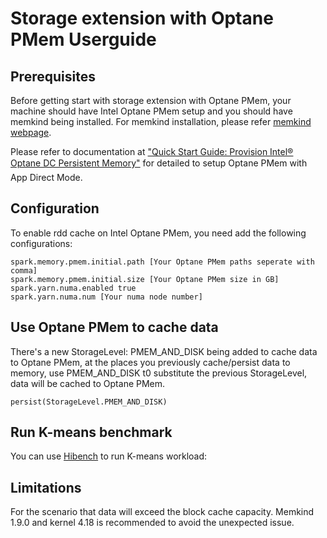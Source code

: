 # Storage extension with Optane PMem Userguide

## Prerequisites

Before getting start with storage extension with Optane PMem, your machine should have Intel Optane PMem setup and you should have memkind being installed. For memkind installation, please refer [memkind webpage](https://github.com/memkmemkindind/).

Please refer to documentation at ["Quick Start Guide: Provision Intel® Optane DC Persistent Memory"](https://software.intel.com/en-us/articles/quick-start-guide-configure-intel-optane-dc-persistent-memory-on-linux) for detailed to setup Optane PMem with App Direct Mode.

## Configuration

To enable rdd cache on Intel Optane PMem, you need add the following configurations:
```
spark.memory.pmem.initial.path [Your Optane PMem paths seperate with comma]
spark.memory.pmem.initial.size [Your Optane PMem size in GB]
spark.yarn.numa.enabled true
spark.yarn.numa.num [Your numa node number]
```

## Use Optane PMem to cache data

There's a new StorageLevel: PMEM_AND_DISK being added to cache data to Optane PMem, at the places you previously cache/persist data to memory, use PMEM_AND_DISK t0 substitute the previous StorageLevel, data will be cached to Optane PMem.
```
persist(StorageLevel.PMEM_AND_DISK)
```

## Run K-means benchmark

You can use [Hibench](https://github.com/Intel-bigdata/HiBench) to run K-means workload:

## Limitations

For the scenario that data will exceed the block cache capacity. Memkind 1.9.0 and kernel 4.18 is recommended to avoid the unexpected issue.